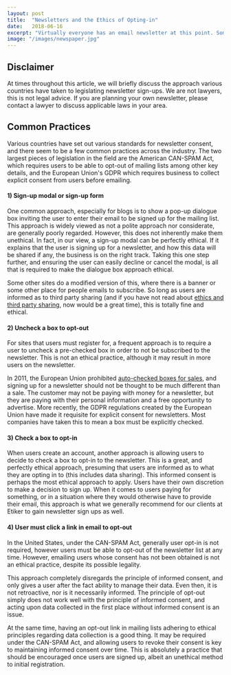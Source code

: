 ```yaml
---
layout: post
title:  "Newsletters and the Ethics of Opting-in"
date:   2018-06-16
excerpt: "Virtually everyone has an email newsletter at this point. Sometimes users are signed up automatically, sometimes they fill out a form, sometimes a box is autochecked. We take a look at the ethics of various approaches to newsletter sign-ups."
image: "/images/newspaper.jpg"
---
```


## Disclaimer
At times throughout this article, we will briefly discuss the approach various countries have taken to legislating newsletter sign-ups. We are not lawyers, this is not legal advice. If you are planning your own newsletter, please contact a lawyer to discuss applicable laws in your area.

## Common Practices
Various countries have set out various standards for newsletter consent, and there seem to be a few common practices across the industry. The two largest pieces of legislation in the field are the American CAN-SPAM Act, which requires users to be able to opt-out of mailing lists among other key details, and the European Union's GDPR which requires business to collect explicit consent from users before emailing.

#### 1) Sign-up modal or sign-up form
One common approach, especially for blogs is to show a pop-up dialogue box inviting the user to enter their email to be signed up for the mailing list. This approach is widely viewed as not a polite approach nor considerate, are generally poorly regarded. However, this does not inherently make them unethical. In fact, in our view, a sign-up modal can be perfectly ethical. If it explains that the user is signing up for a newsletter, and how this data will be shared if any, the business is on the right track. Taking this one step further, and ensuring the user can easily decline or cancel the modal, is all that is required to make the dialogue box approach ethical.

Some other sites do a modified version of this, where there is a banner or some other place for people emails to subscribe. So long as users are informed as to third party sharing (and if you have not read about [ethics and third party sharing](https://blog.etiker.com/blog/was-facebook-right/), now would be a great time), this is totally fine and ethical.

#### 2) Uncheck a box to opt-out
For sites that users must register for, a frequent approach is to require a user to uncheck a pre-checked box in order to not be subscribed to the newsletter. This is not an ethical practice, although it may result in more users on the newsletter.

In 2011, the European Union prohibited [auto-checked boxes for sales](https://www.bbc.com/news/world-europe-15260748), and signing up for a newsletter should not be thought to be much different than a sale. The customer may not be paying with money for a newsletter, but they are paying with their personal information and a free opportunity to advertise. More recently, the GDPR regulations created by the European Union have made it requisite for explicit consent for newsletters. Most companies have taken this to mean a box must be explicitly checked.

#### 3) Check a box to opt-in
When users create an account, another approach is allowing users to decide to check a box to opt-in to the newsletter. This is a great, and perfectly ethical approach, presuming that users are informed as to what they are opting in to (this includes data sharing). This informed consent is perhaps the most ethical approach to apply. Users have their own discretion to make a decision to sign up. When it comes to users paying for something, or in a situation where they would otherwise have to provide their email, this approach is what we generally recommend for our clients at Etiker to gain newsletter sign ups as well.

#### 4) User must click a link in email to opt-out
In the United States, under the CAN-SPAM Act, generally user opt-in is not required, however users must be able to opt-out of the newsletter list at any time. However, emailing users whose consent has not been obtained is not an ethical practice, despite its possible legality.

This approach completely disregards the principle of informed consent, and only gives a user after the fact ability to manage their data. Even then, it is not retroactive, nor is it necessarily informed. The principle of opt-out simply does not work well with the principle of informed consent, and acting upon data collected in the first place without informed consent is an issue.

At the same time, having an opt-out link in mailing lists adhering to ethical principles regarding data collection is a good thing. It may be required under the CAN-SPAM Act, and allowing users to revoke their consent is key to maintaining informed consent over time. This is absolutely a practice that should be encouraged once users are signed up, albeit an unethical method to initial registration.
